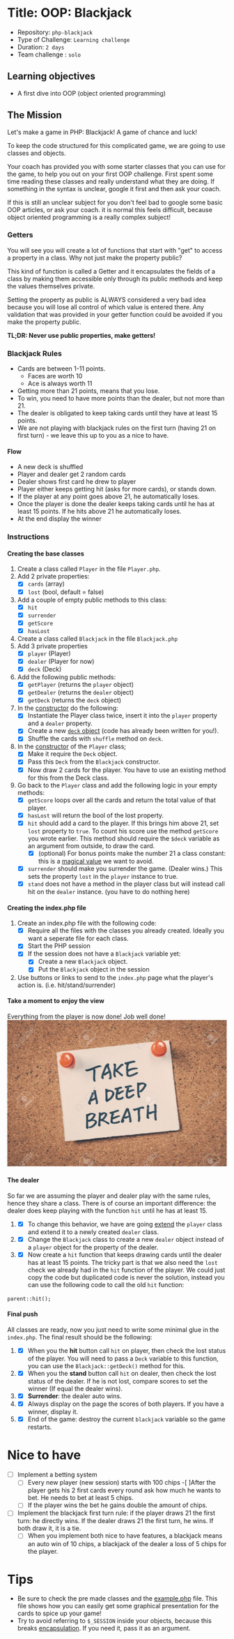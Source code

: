 # Title: OOP: Blackjack

- Repository: `php-blackjack`
- Type of Challenge: `Learning challenge`
- Duration: `2 days`
- Team challenge : `solo`

## Learning objectives
- A first dive into OOP (object oriented programming)

## The Mission
Let's make a game in PHP: Blackjack! A game of chance and luck!

To keep the code structured for this complicated game, we are going to use classes and objects.

Your coach has provided you with some starter classes that you can use for the game, to help you out on your first OOP challenge. First spent some time reading these classes and really understand what they are doing. If something in the syntax is unclear, google it first and then ask your coach.

If this is still an unclear subject for you don't feel bad to google some basic OOP articles, or ask your coach. it is normal this feels difficult, because object oriented programming is a really complex subject!

### Getters
You will see you will create a lot of functions that start with "get" to access a property in a class. Why not just make the property public?

This kind of function is called a Getter and it encapsulates the fields of a class by making them accessible only through its public methods and keep the values themselves private. 

Setting the property as public is ALWAYS considered a very bad idea because you will lose all control of which value is entered there. Any validation that was provided in your getter function could be avoided if you make the property public.

__TL;DR: Never use public properties, make getters!__

### Blackjack Rules
- Cards are between 1-11 points.
    - Faces are worth 10
    - Ace is always worth 11
- Getting more than 21 points, means that you lose.
- To win, you need to have more points than the dealer, but not more than 21.
- The dealer is obligated to keep taking cards until they have at least 15 points.
- We are not playing with blackjack rules on the first turn (having 21 on first turn) - we leave this up to you as a nice to have.

#### Flow
  - A new deck is shuffled
  - Player and dealer get 2 random cards
  - Dealer shows first card he drew to player
  - Player either keeps getting hit (asks for more cards), or stands down.
  - If the player at any point goes above 21, he automatically loses.
  - Once the player is done the dealer keeps taking cards until he has at least 15 points. If he hits above 21 he automatically loses.
  - At the end display the winner

### Instructions
#### Creating the base classes
1. Create a class called `Player` in the file `Player.php`.
1. Add 2 private properties:
    -[x] `cards` (array)
    -[x] `lost` (bool, default = false)
1. Add a couple of empty public methods to this class: 
	-[x] `hit`
	-[x] `surrender`
	-[x] `getScore`
	-[x] `hasLost`
1. Create a class called `Blackjack` in the file `Blackjack.php`
1. Add 3 private properties 
    -[x] `player` (Player)
    -[x] `dealer` (Player for now)
    -[x] `deck`  (Deck)
1. Add the following public methods:
    -[x] `getPlayer` (returns the `player` object)
    -[x] `getDealer` (returns the `dealer` object)
    -[x] `getDeck` (returns the `deck` object)
1. In the [constructor](https://www.php.net/manual/en/language.oop5.decon.php) do the following:
    -[x] Instantiate the Player class twice, insert it into the `player` property and a `dealer` property.
    -[x] Create a new [`deck` object](code/Deck.php) (code has already been written for you!).
    -[x] Shuffle the cards with `shuffle` method on `deck`.
1. In the [constructor](https://www.php.net/manual/en/language.oop5.decon.php) of the `Player` class;
    -[x] Make it require the `Deck` object.
    -[x] Pass this `Deck` from the `Blackjack` constructor.
    -[x] Now draw 2 cards for the player. You have to use an existing method for this from the Deck class.
1. Go back to the `Player` class and add the following logic in your empty methods:
    -[x] `getScore` loops over all the cards and return the total value of that player.
    -[x] `hasLost` will return the bool of the lost property.
    -[x] `hit` should add a card to the player. If this brings him above 21, set `lost` property to `true`. To count his score use the method `getScore` you wrote earlier. This method should require the `$deck` variable as an argument from outside, to draw the card.
        -[x] (optional) For bonus points make the number 21 a class constant: this is a [magical value](https://stackoverflow.com/questions/47882/what-is-a-magic-number-and-why-is-it-bad) we want to avoid.
    -[x] `surrender` should make you surrender the game. (Dealer wins.)
            This sets the property `lost` in the `player` instance to true.
    -[x] `stand` does not have a method in the player class but will instead call hit on the `dealer` instance. (you have to do nothing here)

#### Creating the index.php  file
1. Create an index.php file with the following code:
   -[x] Require all the files with the classes you already created. Ideally you want a seperate file for each class.
   -[x] Start the PHP session
   -[x] If the session does not have a `Blackjack` variable yet: 
        -[x] Create a new `Blackjack` object.
        -[x] Put the `Blackjack` object in the session
1. Use buttons or links to send to the `index.php` page what the player's action is. (i.e. hit/stand/surrender)
    
#### Take a moment to enjoy the view
Everything from the player is now done! Job well done!
![Don't forget to breathe](resources/breath.jpg)

#### The dealer
So far we are assuming the player and dealer play with the same rules, hence they share a class. There is of course an important difference: the dealer does keep playing with the function `hit` until he has at least 15.

1. -[x] To change this behavior, we have are going [extend](https://www.php.net/manual/en/language.oop5.inheritance.php) the `player` class and extend it to a newly created `dealer` class. 

1. -[x] Change the `Blackjack` class to create a new `dealer` object instead of a `player` object for the property of the dealer. 

1. -[x] Now create a `hit` function that keeps drawing cards until the dealer has at least 15 points. The tricky part is that we also need the `lost` check we already had in the `hit` function of the player. We could just copy the code but duplicated code is never the solution, instead you can use the following code to call the old `hit` function:

```parent::hit();```

#### Final push
All classes are ready, now you just need to write some minimal glue in the `index.php`. The final result should be the following:

1. -[x] When you the **hit** button call `hit` on player, then check the lost status of the player.
    You will need to pass a `Deck` variable to this function, you can use the `Blackjack::getDeck()` method for this.
1. -[x] When you the **stand** button call `hit` on dealer, then check the lost status of the dealer. If he is not lost, compare scores to set the winner (If equal the dealer wins). 
1. -[x] **Surrender**: the dealer auto wins.
1. -[x] Always display on the page the scores of both players. If you have a winner, display it.
1. -[x] End of the game: destroy the current `blackjack` variable so the game restarts.
    
# Nice to have
- [ ] Implement a betting system
     -[ ] Every new player (new session) starts with 100 chips
     -[ ]After the player gets his 2 first cards every round ask how much he wants to bet. He needs to bet at least 5 chips. 
     -[ ] If the player wins the bet he gains double the amount of chips.
-[ ] Implement the blackjack first turn rule: if the player draws 21 the first turn: he directly wins. If the dealer draws 21 the first turn, he wins. If both draw it, it is a tie. 
    -[ ] When you implement both nice to have features, a blackjack means an auto win of 10 chips, a blackjack of the dealer a loss of 5 chips for the player.
    
# Tips
- Be sure to check the pre made classes and the [example.php](code/example.php) file. This file shows how you can easily get some graphical presentation for the cards to spice up your game!
- Try to avoid referring to `$_SESSION` inside your objects, because this breaks [encapsulation](https://en.wikipedia.org/wiki/Encapsulation_(computer_programming)). If you need it, pass it as an argument.
